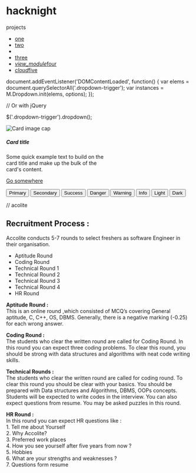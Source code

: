 # hacknight
projects
 <ul id='dropdown1' class='dropdown-content'>
    <li><a href="#!">one</a></li>
    <li><a href="#!">two</a></li>
    <li class="divider" tabindex="-1"></li>
    <li><a href="#!">three</a></li>
    <li><a href="#!"><i class="material-icons">view_module</i>four</a></li>
    <li><a href="#!"><i class="material-icons">cloud</i>five</a></li>
  </ul>
        
 document.addEventListener('DOMContentLoaded', function() {
    var elems = document.querySelectorAll('.dropdown-trigger');
    var instances = M.Dropdown.init(elems, options);
  });

  // Or with jQuery

  $('.dropdown-trigger').dropdown();
  
  
<div class="card" style="width: 18rem;">
  <img class="card-img-top" src=".../100px180/" alt="Card image cap">
  <div class="card-body">
    <h5 class="card-title">Card title</h5>
    <p class="card-text">Some quick example text to build on the card title and make up the bulk of the card's content.</p>
    <a href="#" class="btn btn-primary">Go somewhere</a>
  </div>
</div>


<button type="button" class="btn btn-outline-primary">Primary</button>
<button type="button" class="btn btn-outline-secondary">Secondary</button>
<button type="button" class="btn btn-outline-success">Success</button>
<button type="button" class="btn btn-outline-danger">Danger</button>
<button type="button" class="btn btn-outline-warning">Warning</button>
<button type="button" class="btn btn-outline-info">Info</button>
<button type="button" class="btn btn-outline-light">Light</button>
<button type="button" class="btn btn-outline-dark">Dark</button>

// acolite
<html>
<head>
<title>accolite</title>
</head>
<body>
<h2 id="Recruitment Process"><strong>Recruitment Process :</strong></h2>
<p>Accolite conducts 5-7 rounds to select freshers as software Engineer in their organisation.</p>
<ul>
<li>Aptitude Round</li>
<li>Coding Round</li>
<li>Technical Round 1</li>
<li>Technical Round 2</li>
<li>Technical Round 3</li>
<li>Technical Round 4</li>
<li>HR Round</li>
</ul>
<p><strong>Aptitude Round :</strong><br />
This is an online round ,which consisted of MCQ’s covering General aptitude, C, C++, OS, DBMS. Generally, there is a negative marking (-0.25) for each wrong answer.</p>
<p><strong>Coding Round :</strong><br />
The students who clear the written round are called for Coding Round. In this round you can expect three coding problems. To clear this round, you should be strong with data structures and algorithms with neat code writing skills.</p>
<p><strong>Technical Rounds :</strong><br />
The students who clear the written round are called for coding round. To clear this round you should be clear with your basics. You should be prepared with Data structures and Algorithms, DBMS, OOPs concepts. Students will be expected to write codes in the interview. You can also expect questions from resume. You may be asked puzzles in this round.
<p><strong>HR Round :</strong><br />
In this round you can expect HR questions like :<br />
1. Tell me about Yourself<br />
2. Why Accolite?<br />
3. Preferred work places<br />
4. How you see yourself after five years from now ?<br />
5. Hobbies<br />
6. What are your strengths and weaknesses ?<br />
7. Questions form resume</p>
</p>
</body>
</html>
